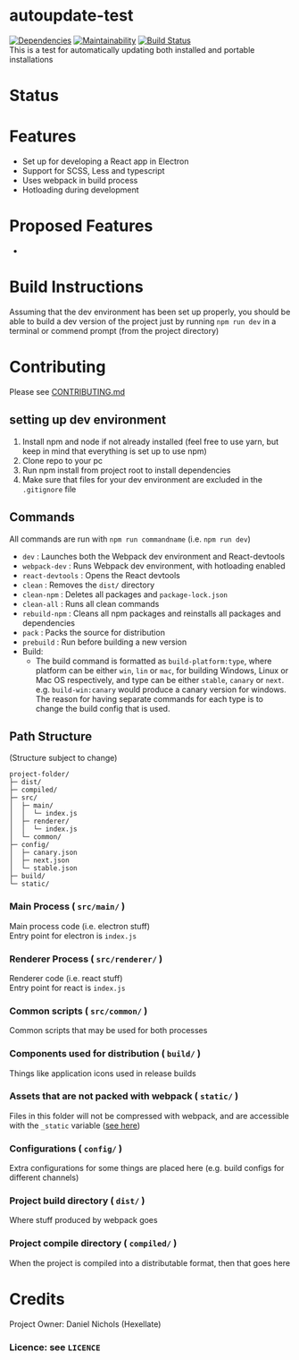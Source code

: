 # autoupdate-test

[![Dependencies](https://david-dm.org/Hexellate/Electron-React-Template.svg?branch=master)](https://david-dm.org/Hexellate/Electron-React-Template?type=dev&branch=master)
[![Maintainability](https://api.codeclimate.com/v1/badges/ea35c94d99f6ddb497f4/maintainability)](https://codeclimate.com/github/Hexellate/Electron-React-Template/maintainability)
[![Build Status](https://dev.azure.com/hexellate/autoupdate-test/_apis/build/status/Hexellate.autoupdate-test)](https://dev.azure.com/hexellate/autoupdate-test/_build/latest?definitionId=1)
\
This is a test for automatically updating both installed and portable installations

# Status

# Features

- Set up for developing a React app in Electron
- Support for SCSS, Less and typescript
- Uses webpack in build process
- Hotloading during development

# Proposed Features

-

# Build Instructions

Assuming that the dev environment has been set up properly, you should be able to build a dev version of the project just by running `npm run dev` in a terminal or commend prompt (from the project directory)

# Contributing

Please see [CONTRIBUTING.md](CONTRIBUTING.md)

## setting up dev environment

1. Install npm and node if not already installed (feel free to use yarn, but keep in mind that everything is set up to use npm)
2. Clone repo to your pc
3. Run npm install from project root to install dependencies
4. Make sure that files for your dev environment are excluded in the `.gitignore` file

## Commands

All commands are run with `npm run commandname` (i.e. `npm run dev`)

- `dev` : Launches both the Webpack dev environment and React-devtools
- `webpack-dev` : Runs Webpack dev environment, with hotloading enabled
- `react-devtools` : Opens the React devtools
- `clean` : Removes the `dist/` directory
- `clean-npm` : Deletes all packages and `package-lock.json`
- `clean-all` : Runs all clean commands
- `rebuild-npm` : Cleans all npm packages and reinstalls all packages and dependencies
- `pack` : Packs the source for distribution
- `prebuild` : Run before building a new version
- Build:
  - The build command is formatted as `build-platform:type`, where platform can be either `win`, `lin` or `mac`, for building Windows, Linux or Mac OS respectively, and type can be either `stable`, `canary` or `next`. e.g. `build-win:canary` would produce a canary version for windows. The reason for having separate commands for each type is to change the build config that is used.

## Path Structure

(Structure subject to change)

```
project-folder/
├─ dist/
├─ compiled/
├─ src/
│  ├─ main/
│  │  └─ index.js
│  ├─ renderer/
│  │  └─ index.js
│  └─ common/
├─ config/
│  ├─ canary.json
│  ├─ next.json
│  └─ stable.json
├─ build/
└─ static/
```

### Main Process ( `src/main/` )

Main process code (i.e. electron stuff)\
Entry point for electron is `index.js`

### Renderer Process ( `src/renderer/` )

Renderer code (i.e. react stuff)\
Entry point for react is `index.js`

### Common scripts ( `src/common/` )

Common scripts that may be used for both processes

### Components used for distribution ( `build/` )

Things like application icons used in release builds

### Assets that are not packed with webpack ( `static/` )

Files in this folder will not be compressed with webpack, and are accessible with the `_static` variable ([see here](https://webpack.electron.build/using-static-assets))

### Configurations ( `config/` )

Extra configurations for some things are placed here (e.g. build configs for different channels)

### Project build directory ( `dist/` )

Where stuff produced by webpack goes

### Project compile directory ( `compiled/` )

When the project is compiled into a distributable format, then that goes here

# Credits

Project Owner: Daniel Nichols (Hexellate)

### Licence: see `LICENCE`
